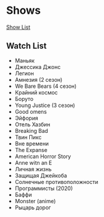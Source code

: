 # Shows

[Show List](https://www.notion.so/2b797d0fcf934f07924e0ca06c4da94c)

## Watch List

- Маньяк
- Джессика Джонс
- Легион
- Амнезия (2 сезон)
- We Bare Bears (4 сезон)
- Крайний космос
- Боруто
- Young Justice (3 сезон)
- Good omens
- Эйфория
- Отель Хазбин
- Breaking Bad
- Твин Пикс
- Вне времени
- The Expanse
- American Horror Story
- Anne witn an E
- Личная жизнь
- Защищая Джейкоба
- Солнечные противоположности
- Программисты (2020)
- Баффи
- Monster (anime)
- Рыцарь дорог